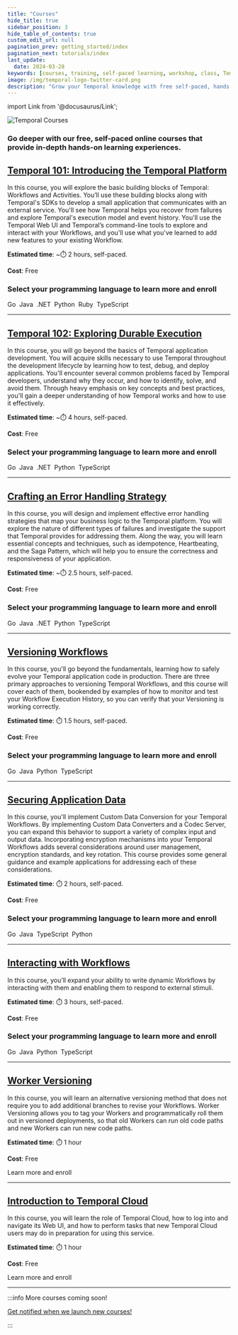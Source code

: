 ```yaml
---
title: "Courses"
hide_title: true
sidebar_position: 3
hide_table_of_contents: true
custom_edit_url: null
pagination_prev: getting_started/index
pagination_next: tutorials/index
last_update:
  date: 2024-03-28
keywords: [courses, training, self-paced learning, workshop, class, Temporal]
image: /img/temporal-logo-twitter-card.png
description: "Grow your Temporal knowledge with free self-paced, hands-on online courses."
---
```


import Link from '@docusaurus/Link';

<img className="banner" src="/img/banners/courses.png" alt="Temporal Courses" />

<h3>Go deeper with our free, self-paced online courses that provide in-depth hands-on learning experiences.</h3>

## [Temporal 101: Introducing the Temporal Platform](temporal_101/index.md)

In this course, you will explore the basic building blocks of Temporal: Workflows and Activities. You’ll use these building blocks along with Temporal's SDKs to develop a small application that communicates with an external service. You'll see how Temporal helps you recover from failures and explore Temporal's execution model and event history. You'll use the Temporal Web UI and Temporal’s command-line tools to explore and interact with your Workflows, and you'll use what you've learned to add new features to your existing Workflow.

**Estimated time**: ~⏱️ 2 hours, self-paced.

**Cost**: Free

### Select your programming language to learn more and enroll

<Link className="button button--primary" to="temporal_101/go">Go</Link>&nbsp;
<Link className="button button--primary" to="temporal_101/java">Java</Link>&nbsp;
<Link className="button button--primary" to="temporal_101/dotnet">.NET</Link>&nbsp;
<Link className="button button--primary" to="temporal_101/python">Python</Link>&nbsp;
<Link className="button button--primary" to="temporal_101/ruby">Ruby</Link>&nbsp;
<Link className="button button--primary" to="temporal_101/typescript">TypeScript</Link>&nbsp;

-----

## [Temporal 102: Exploring Durable Execution](temporal_102/index.md)

In this course, you will go beyond the basics of Temporal application development. You will acquire skills necessary to use Temporal throughout the development lifecycle by learning how to test, debug, and deploy applications. You'll encounter several common problems faced by Temporal developers, understand why they occur, and how to identify, solve, and avoid them. Through heavy emphasis on key concepts and best practices, you'll gain a deeper understanding of how Temporal works and how to use it effectively.

**Estimated time**: ~⏱️ 4 hours, self-paced.

**Cost**: Free

### Select your programming language to learn more and enroll

<Link className="button button--primary" to="temporal_102/go">Go</Link>&nbsp;
<Link className="button button--primary" to="temporal_102/java">Java</Link>&nbsp;
<Link className="button button--primary" to="temporal_102/dotnet">.NET</Link>&nbsp;
<Link className="button button--primary" to="temporal_102/python">Python</Link>&nbsp;
<Link className="button button--primary" to="temporal_102/typescript">TypeScript</Link>&nbsp;

-----

## [Crafting an Error Handling Strategy](errstrat/index.md)

In this course, you will design and implement effective error handling strategies that map your business logic to the Temporal platform. You will explore the nature of different types of failures and investigate the support that Temporal provides for addressing them. Along the way, you will learn essential concepts and techniques, such as idempotence, Heartbeating, and the Saga Pattern, which will help you to ensure the correctness and responsiveness of your application.

**Estimated time**: ~⏱️ 2.5 hours, self-paced.

**Cost**: Free

### Select your programming language to learn more and enroll

<Link className="button button--primary" to="errstrat/go">Go</Link>&nbsp;
<Link className="button button--primary" to="errstrat/java">Java</Link>&nbsp;
<Link className="button button--primary" to="errstrat/dotnet">.NET</Link>&nbsp;
<Link className="button button--primary" to="errstrat/python">Python</Link>&nbsp;
<Link className="button button--primary" to="errstrat/typescript">TypeScript</Link>&nbsp;

-----

## [Versioning Workflows](versioning/index.md)

In this course, you'll go beyond the fundamentals, learning how to safely evolve your Temporal application code in production. There are three primary approaches to versioning Temporal Workflows, and this course will cover each of them, bookended by examples of how to monitor and test your Workflow Execution History, so you can verify that your Versioning is working correctly.

**Estimated time**: ⏱️ 1.5 hours, self-paced.

**Cost**: Free

### Select your programming language to learn more and enroll

<Link className="button button--primary" to="versioning/go">Go</Link>&nbsp;
<Link className="button button--primary" to="versioning/java">Java</Link>&nbsp;
<Link className="button button--primary" to="versioning/python">Python</Link>&nbsp;
<Link className="button button--primary" to="versioning/typescript">TypeScript</Link>&nbsp;

-----

## [Securing Application Data](appdatasec/index.md)

In this course, you'll implement Custom Data Conversion for your Temporal Workflows.
By implementing Custom Data Converters and a Codec Server, you can expand this behavior to support a variety of complex input and output data. Incorporating encryption mechanisms into your Temporal Workflows adds several considerations around user management, encryption standards, and key rotation. This course provides some general guidance and example applications for addressing each of these considerations.

**Estimated time**: ⏱️ 2 hours, self-paced.

**Cost**: Free

### Select your programming language to learn more and enroll

<Link className="button button--primary" to="appdatasec/go">Go</Link>&nbsp;
<Link className="button button--primary" to="appdatasec/java">Java</Link>&nbsp;
<Link className="button button--primary" to="appdatasec/typescript">TypeScript</Link>&nbsp;
<Link className="button button--primary" to="appdatasec/python">Python</Link>&nbsp;

-----

## [Interacting with Workflows](interacting_with_workflows/index.md)

In this course, you’ll expand your ability to write dynamic Workflows by interacting with them and enabling them to respond to external stimuli.

**Estimated time**: ⏱️ 3 hours, self-paced.

**Cost**: Free

### Select your programming language to learn more and enroll

<Link className="button button--primary" to="interacting_with_workflows/go">Go</Link>&nbsp;
<Link className="button button--primary" to="interacting_with_workflows/java">Java</Link>&nbsp;
<Link className="button button--primary" to="interacting_with_workflows/python">Python</Link>&nbsp;
<Link className="button button--primary" to="interacting_with_workflows/typescript">TypeScript</Link>&nbsp;

-----

## [Worker Versioning](worker_versioning/index.md)

In this course, you will learn an alternative versioning method that does not require you to add additional branches to revise your Workflows. Worker Versioning allows you to tag your Workers and programmatically roll them out in versioned deployments, so that old Workers can run old code paths and new Workers can run new code paths.

**Estimated time**: ⏱️ 1 hour

**Cost**: Free


<Link className="button button--primary" to="worker_versioning">Learn more and enroll</Link>

-----

## [Introduction to Temporal Cloud](intro_to_temporal_cloud/index.md)

In this course, you will learn the role of Temporal Cloud, how to log into and navigate its Web UI, and how to perform tasks that new Temporal Cloud users may do in preparation for using this service.

**Estimated time**: ⏱️ 1 hour

**Cost**: Free


<Link className="button button--primary" to="intro_to_temporal_cloud">Learn more and enroll</Link>

-----

:::info More courses coming soon!

<a className="button button--primary" href="https://pages.temporal.io/get-updates-education">Get notified when we launch new courses!</a>

:::


